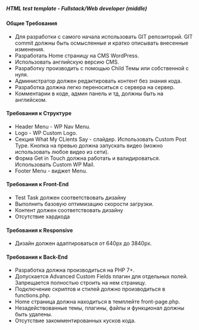 ##### HTML test template - Fullstack/Web developer (middle)

#### Общие Требования

- Для разработки с самого начала использовать GIT репозиторий. GIT commit должны быть осмысленные и кратко описывать внесенные изменения.
- Разработать Home страницу на CMS WordPress.
- Использовать английскую версию CMS.
- Разработку производить с помощью Child Темы или собственной с нуля.
- Администратор должен редактировать контент без знания кода.
- Разработка должна легко переноситься с сервера на сервер.
- Комментарии в коде, админ панель и тд, должны быть на английском.

#### Требования к Структуре

- Header Menu - WP Nav Menu.
- Logo - WP Custom Logo.
- Секция What My CLients Say - слайдер. Использовать Custom Post Type. Кнопка на превью должна запускать видео (можно использовать любое видео из сети).
- Форма Get in Touch должна работать и валидироваться. Использовать Custom WP Mail.
- Footer Menu - виджет Menu.

#### Требования к Front-End

- Test Task должен соответствовать дизайну
- Выполнить базовую оптимизацию скорости загрузки.
- Контент должен соответствовать дизайну
- Отсутствие хардкода

#### Требования к Responsive

- Дизайн должен адаптироваться от 640px до 3840px.

#### Требования к Back-End

- Разработка должна производиться на PHP 7+.
- Допускается Advanced Custom Fields плагин для отдельных полей. Запрещается полностью строить на нем страницу.
- Подключение скриптов и стилей должно производиться в functions.php.
- Home страница должна находиться в темплейте front-page.php.
- Незадействованные темы, плагины, файлы и функционал должны быть удалены.
- Отсутствие закомментированных кусков кода.
